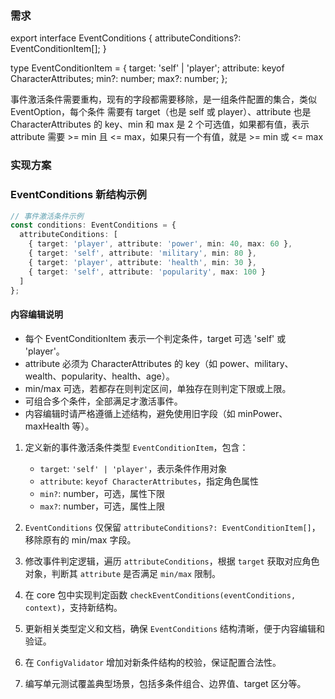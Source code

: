 ### 需求

export interface EventConditions {
  attributeConditions?: EventConditionItem[];
}

type EventConditionItem = {
  target: 'self' | 'player';
  attribute: keyof CharacterAttributes;
  min?: number;
  max?: number;
};

事件激活条件需要重构，现有的字段都需要移除，是一组条件配置的集合，类似 EventOption，每个条件 需要有 target（也是 self 或 player）、attribute 也是 CharacterAttributes 的 key、min 和 max 是 2 个可选值，如果都有值，表示 attribute 需要 >= min 且 <= max，如果只有一个有值，就是 >= min 或 <= max


### 实现方案
### EventConditions 新结构示例

```typescript
// 事件激活条件示例
const conditions: EventConditions = {
  attributeConditions: [
    { target: 'player', attribute: 'power', min: 40, max: 60 },
    { target: 'self', attribute: 'military', min: 80 },
    { target: 'player', attribute: 'health', min: 30 },
    { target: 'self', attribute: 'popularity', max: 100 }
  ]
};
```

#### 内容编辑说明

- 每个 EventConditionItem 表示一个判定条件，target 可选 'self' 或 'player'。
- attribute 必须为 CharacterAttributes 的 key（如 power、military、wealth、popularity、health、age）。
- min/max 可选，若都存在则判定区间，单独存在则判定下限或上限。
- 可组合多个条件，全部满足才激活事件。
- 内容编辑时请严格遵循上述结构，避免使用旧字段（如 minPower、maxHealth 等）。

1. 定义新的事件激活条件类型 `EventConditionItem`，包含：
   - `target`: `'self' | 'player'`，表示条件作用对象
   - `attribute`: `keyof CharacterAttributes`，指定角色属性
   - `min?`: number，可选，属性下限
   - `max?`: number，可选，属性上限

2. `EventConditions` 仅保留 `attributeConditions?: EventConditionItem[]`，移除原有的 min/max 字段。

3. 修改事件判定逻辑，遍历 `attributeConditions`，根据 `target` 获取对应角色对象，判断其 `attribute` 是否满足 `min/max` 限制。

4. 在 core 包中实现判定函数 `checkEventConditions(eventConditions, context)`，支持新结构。

5. 更新相关类型定义和文档，确保 `EventConditions` 结构清晰，便于内容编辑和验证。

6. 在 `ConfigValidator` 增加对新条件结构的校验，保证配置合法性。

7. 编写单元测试覆盖典型场景，包括多条件组合、边界值、target 区分等。
